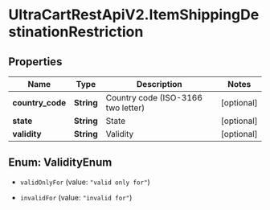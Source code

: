 # UltraCartRestApiV2.ItemShippingDestinationRestriction

## Properties
Name | Type | Description | Notes
------------ | ------------- | ------------- | -------------
**country_code** | **String** | Country code (ISO-3166 two letter) | [optional] 
**state** | **String** | State | [optional] 
**validity** | **String** | Validity | [optional] 


<a name="ValidityEnum"></a>
## Enum: ValidityEnum


* `validOnlyFor` (value: `"valid only for"`)

* `invalidFor` (value: `"invalid for"`)




